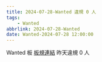 ```yaml
---
title: 2024-07-28-Wanted 違規 0 人
tags:
    - Wanted
abbrlink: 2024-07-28-Wanted
date: Wanted-2024-07-28 12:00:00
---
```

Wanted 板 [板規連結](https://www.ptt.cc/bbs/Wanted/M.1608829773.A.D3B.html)
昨天違規 0 人
